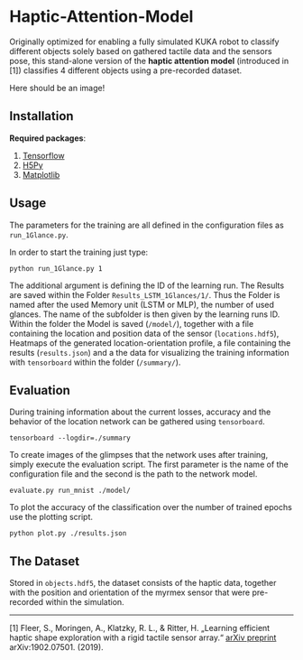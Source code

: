# Haptic-Attention-Model
Originally optimized for enabling a fully simulated KUKA robot to classify different objects solely based on gathered tactile data and the sensors pose, this stand-alone version of the **haptic attention model** (introduced in [1]) classifies 4 different objects using a pre-recorded dataset.

Here should be an image!

## Installation

**Required packages**:
1. [Tensorflow](https://www.tensorflow.org/)
2. [H5Py](https://www.h5py.org/) 
3. [Matplotlib](https://matplotlib.org/)

## Usage
The parameters for the training are all defined in the configuration files as
`run_1Glance.py`.

In order to start the training just type:
```
python run_1Glance.py 1
```
The additional argument is defining the ID of the learning run. The Results are saved within the Folder `Results_LSTM_1Glances/1/`. Thus the Folder is named after the used Memory unit (LSTM or MLP), the number of used glances. The name of the subfolder is then given by the learning runs ID. Within the folder the Model is saved (`/model/`), together with a file containing the location and position data of the sensor (`locations.hdf5`), Heatmaps of the generated location-orientation profile, a file containing the results (`results.json`) and a the data for visualizing the training information with `tensorboard` within the folder  (`/summary/`).

## Evaluation
During training information about the current losses, accuracy 
and the behavior of the location network can be gathered using `tensorboard`. 
```
tensorboard --logdir=./summary
```

To create images of the glimpses that the network uses after training, simply execute the evaluation script.
The first parameter is the name of the configuration file and the second is the path to the network model.
```
evaluate.py run_mnist ./model/
```

To plot the accuracy of the classification over the number of trained epochs use the plotting script. 
```
python plot.py ./results.json
```

## The Dataset

Stored in `objects.hdf5`, the dataset consists of the haptic data, together with the position and orientation of the myrmex sensor that were pre-recorded within the simulation.

--------
[1] Fleer, S., Moringen, A., Klatzky, R. L., & Ritter, H.  „Learning efficient haptic shape exploration with a rigid tactile sensor array.“ [arXiv preprint](https://arxiv.org/abs/1902.07501) arXiv:1902.07501. (2019).
